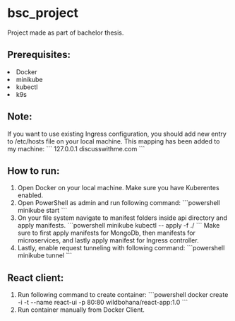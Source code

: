 # bsc_project
Project made as part of bachelor thesis.

<h2>Prerequisites:</h2>
<li>Docker</li>
<li>minikube</li>
<li>kubectl</li>
<li>k9s</li>

<h2>Note:</h2>
If you want to use existing Ingress configuration, you should add new entry to /etc/hosts file on your local machine. This mapping has been added to my machine:
```
127.0.0.1 discusswithme.com
```

<h2>How to run:</h2>
<ol>
	<li>Open Docker on your local machine. Make sure you have Kuberentes enabled.</li>
	<li>Open PowerShell as admin and run following command: 
	```powershell
	minikube start
	```
	</li>
	<li>On your file system navigate to manifest folders inside api directory and apply manifests.
	```powershell
	minikube kubectl -- apply -f ./
	```
	Make sure to first apply manifests for MongoDb, then manifests for microservices, and lastly apply manifest for Ingress controller.
	</li>
	<li>
	Lastly, enable request tunneling with following command:
	```powershell
	minikube tunnel
	```
	</li>
</ol>

<h2>React client:</h2>
<ol>
	<li>Run following command to create container:
	```powershell
	docker create -i -t --name react-ui -p 80:80 wildbohana/react-app:1.0
	```
	</li>
	<li>
		Run container manually from Docker Client.
	</li>
</ol>

